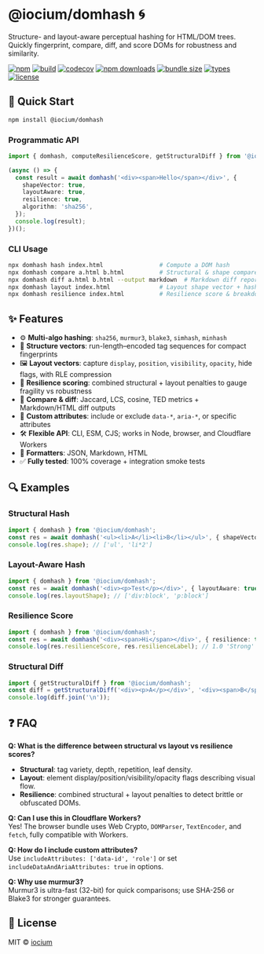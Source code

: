 # @iocium/domhash 🌀

Structure- and layout-aware perceptual hashing for HTML/DOM trees.
Quickly fingerprint, compare, diff, and score DOMs for robustness and similarity.

[![npm](https://img.shields.io/npm/v/@iocium/domhash)](https://www.npmjs.com/package/@iocium/domhash)
[![build](https://github.com/iocium/domhash/actions/workflows/test.yml/badge.svg)](https://github.com/iocium/domhash/actions/workflows/test.yml)
[![codecov](https://codecov.io/gh/iocium/domhash/branch/main/graph/badge.svg)](https://codecov.io/gh/iocium/domhash)
[![npm downloads](https://img.shields.io/npm/dm/@iocium/domhash)](https://www.npmjs.com/package/@iocium/domhash)
[![bundle size](https://img.shields.io/bundlephobia/minzip/@iocium/domhash)](https://bundlephobia.com/package/@iocium/domhash)
[![types](https://img.shields.io/npm/types/@iocium/domhash)](https://www.npmjs.com/package/@iocium/domhash)
[![license](https://img.shields.io/npm/l/@iocium/domhash)](https://github.com/iocium/domhash/blob/main/LICENSE)

## 🚀 Quick Start

```bash
npm install @iocium/domhash
```

### Programmatic API

```ts
import { domhash, computeResilienceScore, getStructuralDiff } from '@iocium/domhash';

(async () => {
  const result = await domhash('<div><span>Hello</span></div>', {
    shapeVector: true,
    layoutAware: true,
    resilience: true,
    algorithm: 'sha256',
  });
  console.log(result);
})();
```

### CLI Usage

```bash
npx domhash hash index.html                # Compute a DOM hash
npx domhash compare a.html b.html          # Structural & shape compare
npx domhash diff a.html b.html --output markdown  # Markdown diff report
npx domhash layout index.html              # Layout shape vector + hash
npx domhash resilience index.html          # Resilience score & breakdown
```

## ✨ Features

- ⚙️ **Multi-algo hashing**: `sha256`, `murmur3`, `blake3`, `simhash`, `minhash`
- 📐 **Structure vectors**: run-length–encoded tag sequences for compact fingerprints
- 🖼 **Layout vectors**: capture `display`, `position`, `visibility`, `opacity`, hide flags, with RLE compression
- 💪 **Resilience scoring**: combined structural + layout penalties to gauge fragility vs robustness
- 🔄 **Compare & diff**: Jaccard, LCS, cosine, TED metrics + Markdown/HTML diff outputs
- 🔧 **Custom attributes**: include or exclude `data-*`, `aria-*`, or specific attributes
- 🛠 **Flexible API**: CLI, ESM, CJS; works in Node, browser, and Cloudflare Workers
- 🎨 **Formatters**: JSON, Markdown, HTML
- ✅ **Fully tested**: 100% coverage + integration smoke tests

## 🔍 Examples

### Structural Hash

```ts
import { domhash } from '@iocium/domhash';
const res = await domhash('<ul><li>A</li><li>B</li></ul>', { shapeVector: true });
console.log(res.shape); // ['ul', 'li*2']
```

### Layout-Aware Hash

```ts
import { domhash } from '@iocium/domhash';
const res = await domhash('<div><p>Test</p></div>', { layoutAware: true });
console.log(res.layoutShape); // ['div:block', 'p:block']
```

### Resilience Score

```ts
import { domhash } from '@iocium/domhash';
const res = await domhash('<div><span>Hi</span></div>', { resilience: true });
console.log(res.resilienceScore, res.resilienceLabel); // 1.0 'Strong'
```

### Structural Diff

```ts
import { getStructuralDiff } from '@iocium/domhash';
const diff = getStructuralDiff('<div><p>A</p></div>', '<div><span>B</span></div>');
console.log(diff.join('\n'));
```

## ❓ FAQ

**Q: What is the difference between structural vs layout vs resilience scores?**
- **Structural**: tag variety, depth, repetition, leaf density.
- **Layout**: element display/position/visibility/opacity flags describing visual flow.
- **Resilience**: combined structural + layout penalties to detect brittle or obfuscated DOMs.

**Q: Can I use this in Cloudflare Workers?**  
Yes! The browser bundle uses Web Crypto, `DOMParser`, `TextEncoder`, and `fetch`, fully compatible with Workers.

**Q: How do I include custom attributes?**  
Use `includeAttributes: ['data-id', 'role']` or set `includeDataAndAriaAttributes: true` in options.

**Q: Why use murmur3?**  
Murmur3 is ultra-fast (32-bit) for quick comparisons; use SHA-256 or Blake3 for stronger guarantees.

## 📄 License

MIT © [iocium](https://github.com/iocium)